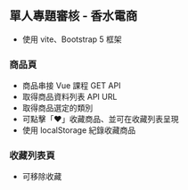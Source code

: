 ## 單人專題審核 - 香水電商
  - 使用 vite、Bootstrap 5 框架

### 商品頁
  - 商品串接 Vue 課程 GET API
  - 取得商品資料列表 API URL
  - 取得商品選定的類別 
  - 可點擊「❤️」收藏商品、並可在收藏列表呈現
  - 使用 localStorage 紀錄收藏商品

### 收藏列表頁
  - 可移除收藏




